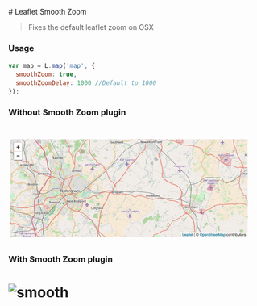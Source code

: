 # Leaflet Smooth Zoom
> Fixes the default leaflet zoom on OSX


### Usage

```javascript
var map = L.map('map', {
  smoothZoom: true,
  smoothZoomDelay: 1000 //Default to 1000
});
```

### Without Smooth Zoom plugin

# ![no-smooth](showcase/no-smooth.gif)

### With Smooth Zoom plugin
    
# ![smooth](showcase/smooth.gif)